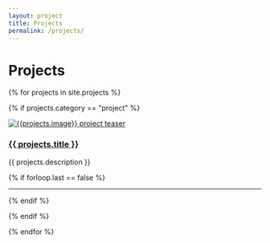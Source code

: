 ```yaml
---
layout: project
title: Projects
permalink: /projects/
---
```




# Projects

{% for projects in site.projects %}


{% if projects.category == "project" %}

<div class="row">
    <div class="col-md-4">
        <div class="pubteaserbs">
            <a href="{{site.url  | append: site.baseurl | append: projects.permalink}}">
                <img class="media-object" src="../{{ projects.image }}" alt="{{projects.image}} project teaser"/>
           </a>
        </div>
    </div>
    <div class="col-md-8">
        <div class="pubitembs">
          <h3><a href="{{site.url  | append: site.baseurl | append: projects.permalink}}">{{ projects.title }}</a></h3>
          <p>{{ projects.description }}</p>
        </div>
</div>
</div>


{% if forloop.last == false %}
<hr>
{% endif %}

{% endif %}

{% endfor %} 
